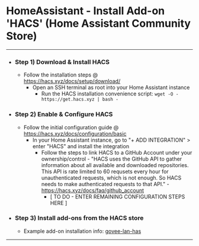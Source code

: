 <!-- ------------------------------------------------------------ -->
# HomeAssistant - Install Add-on 'HACS' (Home Assistant Community Store)
<!-- ------------------------------------------------------------ -->

***

- ### Step 1) Download & Install HACS
  - Follow the installation steps @ https://hacs.xyz/docs/setup/download/
    - Open an SSH terminal as root into your Home Assistant instance
      - Run the HACS installation convenience script:
        ```wget -O - https://get.hacs.xyz | bash -```
- ### Step 2) Enable & Configure HACS
  - Follow the initial configuration guide @ https://hacs.xyz/docs/configuration/basic
    - In your Home Assistant instance, go to "+ ADD INTEGRATION" > enter "HACS" and install the integration
      - Follow the steps to link HACS to a GitHub Account under your ownership/control  -  "HACS uses the GitHub API to gather information about all available and downloaded repositories. This API is rate limited to 60 requsets every hour for unauthenticated requests, which is not enough. So HACS needs to make authenticated requests to that API." - https://hacs.xyz/docs/faq/github_account
        - [ TO DO - ENTER REMAINING CONFIGURATION STEPS HERE ]
- ### Step 3) Install add-ons from the HACS store
  - Example add-on installation info: [govee-lan-has](https://github.com/wez/govee-lan-hass#installation)

***


<!--
# ------------------------------------------------------------
#
# Citation(s)
#
#   hacs.xyz  |  "Download | HACS"  |  https://hacs.xyz/docs/setup/download/
#
#   hacs.xyz  |  "Initial Configuration | HACS"  |  https://hacs.xyz/docs/configuration/basic
#
# ------------------------------------------------------------
-->